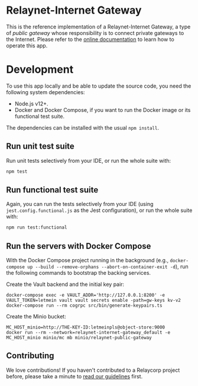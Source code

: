 # Relaynet-Internet Gateway

This is the reference implementation of a Relaynet-Internet Gateway, a type of _public gateway_ whose responsibility is to connect private gateways to the Internet. Please refer to the [online documentation](https://docs.relaycorp.tech/relaynet-internet-gateway/) to learn how to operate this app.

# Development

To use this app locally and be able to update the source code, you need the following system dependencies:

- Node.js v12+.
- Docker and Docker Compose, if you want to run the Docker image or its functional test suite.

The dependencies can be installed with the usual `npm install`.

## Run unit test suite

Run unit tests selectively from your IDE, or run the whole suite with:

```bash
npm test
```

## Run functional test suite

Again, you can run the tests selectively from your IDE (using `jest.config.functional.js` as the Jest configuration), or run the whole suite with:

```bash
npm run test:functional
```

## Run the servers with Docker Compose

With the Docker Compose project running in the background (e.g., `docker-compose up --build --remove-orphans --abort-on-container-exit -d`), run the following commands to bootstrap the backing services.

Create the Vault backend and the initial key pair:

```
docker-compose exec -e VAULT_ADDR='http://127.0.0.1:8200' -e VAULT_TOKEN=letmein vault vault secrets enable -path=gw-keys kv-v2
docker-compose run --rm cogrpc src/bin/generate-keypairs.ts
```

Create the Minio bucket:

```
MC_HOST_minio=http://THE-KEY-ID:letmeinpls@object-store:9000
docker run --rm --network=relaynet-internet-gateway_default -e MC_HOST_minio minio/mc mb minio/relaynet-public-gateway
```

## Contributing

We love contributions! If you haven't contributed to a Relaycorp project before, please take a minute to [read our guidelines](https://github.com/relaycorp/.github/blob/master/CONTRIBUTING.md) first.
